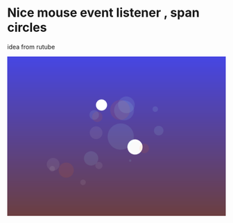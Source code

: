 # Nice mouse event listener , span circles

idea from rutube

![effect](https://github.com/vasilijus/HTML5-canvas/blob/master/06_canvas_bubles-02/js_buble_mouse_event.png)